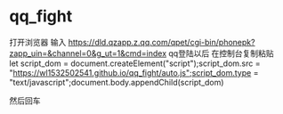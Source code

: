 # qq_fight
打开浏览器
输入
https://dld.qzapp.z.qq.com/qpet/cgi-bin/phonepk?zapp_uin=&channel=0&g_ut=1&cmd=index 
qq登陆以后
在控制台复制粘贴  
let script_dom = document.createElement("script");script_dom.src = "https://wl1532502541.github.io/qq_fight/auto.js";script_dom.type = "text/javascript";document.body.appendChild(script_dom)

然后回车
